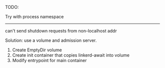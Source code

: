 TODO:

Try with process namespace

---

can't send shutdown requests from non-localhost addr

Solution: use a volume and admission server.

1. Create EmptyDir volume
2. Create init container that copies linkerd-await into volume
3. Modify entrypoint for main container
